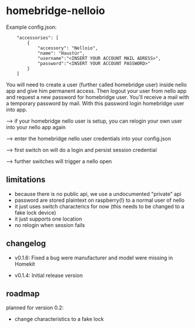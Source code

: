 # homebridge-nelloio


Example config.json:

```
    "accessories": [
        {
            "accessory": "Nelloio",
            "name": "Haustür",
            "username":"<INSERT YOUR ACCOUNT MAIL ADRESS>",
            "password":"<INSERT YOUR ACCOUNT PASSWORD>"
        } 
    ]

```

You will need to create a user (further called homebridge user) inside nello app and give him permanent access.
Then logout your user from nello app and request a new password for homebridge user.
You'll receive a mail with a temporary password by mail.
With this password login homebridge user into app.

--> if your homebridge nello user is setup, you can relogin your own user into your nello app again

--> enter the homebridge nello user credentials into your config.json

--> first switch on will do a login and persist session credential

--> further switches will trigger a nello open

## limitations

* because there is no public api, we use a undocumented "private" api
* password are stored plaintext on raspberry(!) to a normal user of nello
* it just uses switch characterics for now (this needs to be changed to a fake lock device)
* it just supports one location
* no relogin when session fails

## changelog

* v0.1.6:
Fixed a bug were manufacturer and model were missing in Homekit

* v0.1.4:
Initial  release version

## roadmap

planned for version 0.2:
* change characteristics to a fake lock
